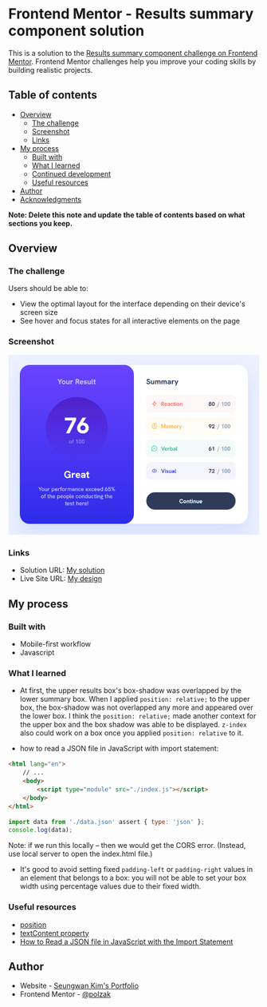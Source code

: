# Frontend Mentor - Results summary component solution

This is a solution to the [Results summary component challenge on Frontend Mentor](https://www.frontendmentor.io/challenges/results-summary-component-CE_K6s0maV). Frontend Mentor challenges help you improve your coding skills by building realistic projects. 

## Table of contents

- [Overview](#overview)
  - [The challenge](#the-challenge)
  - [Screenshot](#screenshot)
  - [Links](#links)
- [My process](#my-process)
  - [Built with](#built-with)
  - [What I learned](#what-i-learned)
  - [Continued development](#continued-development)
  - [Useful resources](#useful-resources)
- [Author](#author)
- [Acknowledgments](#acknowledgments)

**Note: Delete this note and update the table of contents based on what sections you keep.**

## Overview

### The challenge

Users should be able to:

- View the optimal layout for the interface depending on their device's screen size
- See hover and focus states for all interactive elements on the page

### Screenshot

![](./assets/images/screenshot.jpg)

### Links

- Solution URL: [My solution](https://www.frontendmentor.io/solutions/results-summary-using-javascript-to-get-data-from-a-json-file-io_dbL9_jt)
- Live Site URL: [My design](https://polzak.github.io/portfolio/fem/09-results-summary/index.html)

## My process

### Built with

- Mobile-first workflow
- Javascript

### What I learned

- At first, the upper results box's box-shadow was overlapped by the lower summary box. When I applied `position: relative;` to the upper box, the box-shadow was not overlapped any more and appeared over the lower box. I think the `position: relative;` made another context for the upper box and the box shadow was able to be displayed. `z-index` also could work on a box once you applied `position: relative` to it.

- how to read a JSON file in JavaScript with import statement:

```html
<html lang="en">
    // ...
    <body>
        <script type="module" src="./index.js"></script>
    </body>
</html>
```
```js
import data from './data.json' assert { type: 'json' };
console.log(data);
```

Note: if we run this locally – then we would get the CORS error. (Instead, use local server to open the index.html file.)

- It's good to avoid setting fixed `padding-left` or `padding-right` values in an element that belongs to a box: you will not be able to set your box width using percentage values due to their fixed width.

### Useful resources

- [position](https://developer.mozilla.org/en-US/docs/Web/CSS/position)
- [textContent property](https://developer.mozilla.org/en-US/docs/Web/API/Node/textContent)
- [How to Read a JSON file in JavaScript with the Import Statement](https://www.freecodecamp.org/news/how-to-read-json-file-in-javascript/)

## Author

- Website - [Seungwan Kim's Portfolio](https://polzak.github.io)
- Frontend Mentor - [@polzak](https://www.frontendmentor.io/profile/polzak)
